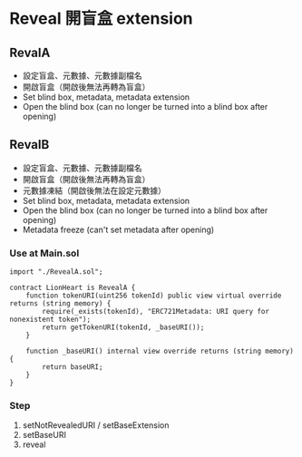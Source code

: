 # Reveal 開盲盒 extension

## RevalA

* 設定盲盒、元數據、元數據副檔名
* 開啟盲盒（開啟後無法再轉為盲盒）
* Set blind box, metadata, metadata extension
* Open the blind box (can no longer be turned into a blind box after opening)

## RevalB

* 設定盲盒、元數據、元數據副檔名
* 開啟盲盒（開啟後無法再轉為盲盒）
* 元數據凍結（開啟後無法在設定元數據）
* Set blind box, metadata, metadata extension
* Open the blind box (can no longer be turned into a blind box after opening)
* Metadata freeze (can't set metadata after opening)

### Use at Main.sol

``` solidity
import "./RevealA.sol";

contract LionHeart is RevealA {
    function tokenURI(uint256 tokenId) public view virtual override returns (string memory) {
        require(_exists(tokenId), "ERC721Metadata: URI query for nonexistent token");
        return getTokenURI(tokenId, _baseURI());
    }

    function _baseURI() internal view override returns (string memory) {
        return baseURI;
    }
}
```

### Step

1. setNotRevealedURI / setBaseExtension
2. setBaseURI
3. reveal
